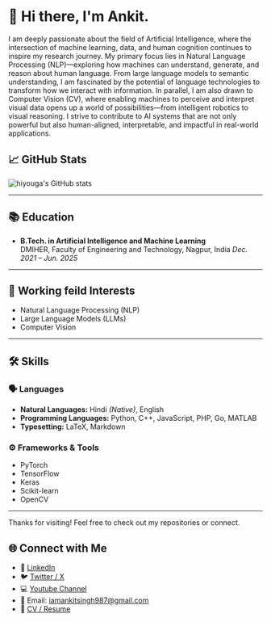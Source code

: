 # 👋 Hi there, I'm Ankit.

I am deeply passionate about the field of Artificial Intelligence, where the intersection of machine learning, data, and human cognition continues to inspire my research journey. My primary focus lies in Natural Language Processing (NLP)—exploring how machines can understand, generate, and reason about human language. From large language models to semantic understanding, I am fascinated by the potential of language technologies to transform how we interact with information. In parallel, I am also drawn to Computer Vision (CV), where enabling machines to perceive and interpret visual data opens up a world of possibilities—from intelligent robotics to visual reasoning. I strive to contribute to AI systems that are not only powerful but also human-aligned, interpretable, and impactful in real-world applications.

## 📈 GitHub Stats 
<!-- Remove if not needed -->
![hiyouga's GitHub stats](https://github-readme-stats.vercel.app/api?username=BinaryMonkAnkit&show_icons=true&theme=tokyonight)

---

## 📚 Education
- **B.Tech. in  Artificial Intelligence and Machine Learning**  
  DMIHER, Faculty of Engineering and Technology,
  Nagpur, India 
  *Dec. 2021 – Jun. 2025*

---

## 🔬 Working feild Interests

- Natural Language Processing (NLP)  
- Large Language Models (LLMs)
- Computer Vision

---

## 🛠️ Skills

### 🗣️ Languages
- **Natural Languages:** Hindi *(Native)*, English 
- **Programming Languages:** Python, C++, JavaScript, PHP, Go, MATLAB  
- **Typesetting:** LaTeX, Markdown  

### ⚙️ Frameworks & Tools
- PyTorch  
- TensorFlow
- Keras
- Scikit-learn
- OpenCV
---



Thanks for visiting! Feel free to check out my repositories or connect.
## 🌐 Connect with Me

- 💼 [LinkedIn](https://www.linkedin.com/in/ankit-kumar-singh3/)
- 🐦 [Twitter / X](https://x.com/Ankit_Singh1156)
- 💻 [Youtube Channel](https://www.youtube.com/@BhaaiCodeIt)
- 📧 Email: iamankitsingh987@gmail.com
- 📝 [CV / Resume](https://drive.google.com/file/d/1kNxy12MiQDnqgLMNHiET7mSi4JDnUR9I/view?usp=sharing)
